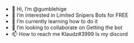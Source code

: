 - 👋 Hi, I’m @gumblehige
- 👀 I’m interested in Limited Snipers Bots for FREE
- 🌱 I’m currently learning how to do it
- 💞️ I’m looking to collaborate on Getting the bot
- 📫 How to reach me Klaudz#3999 Is my discord

<!---
gumblehige/gumblehige is a ✨ special ✨ repository because its `README.md` (this file) appears on your GitHub profile.
You can click the Preview link to take a look at your changes.
--->
